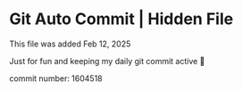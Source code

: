 # Git Auto Commit | Hidden File

This file was added Feb 12, 2025

Just for fun and keeping my daily git commit active 🤪

commit number: 1604518
